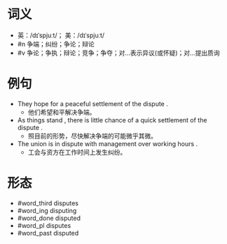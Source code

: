 # 词义
- 英：/dɪˈspjuːt/； 美：/dɪˈspjuːt/
- #n 争端；纠纷；争论；辩论
- #v 争论；争执；辩论；竞争；争夺；对…表示异议(或怀疑)；对…提出质询
# 例句
- They hope for a peaceful settlement of the dispute .
	- 他们希望和平解决争端。
- As things stand , there is little chance of a quick settlement of the dispute .
	- 照目前的形势，尽快解决争端的可能微乎其微。
- The union is in dispute with management over working hours .
	- 工会与资方在工作时间上发生纠纷。
# 形态
- #word_third disputes
- #word_ing disputing
- #word_done disputed
- #word_pl disputes
- #word_past disputed
